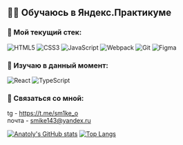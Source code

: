 ## 👨‍💻 Обучаюсь в Яндекс.Практикуме

### 🔨 Мой текущий стек:

![HTML5](https://img.shields.io/badge/html5-%23E34F26.svg?style=for-the-badge&logo=html5&logoColor=white) ![CSS3](https://img.shields.io/badge/css3-%231572B6.svg?style=for-the-badge&logo=css3&logoColor=white) ![JavaScript](https://img.shields.io/badge/javascript-%23323330.svg?style=for-the-badge&logo=javascript&logoColor=%23F7DF1E) ![Webpack](https://img.shields.io/badge/webpack-%238DD6F9.svg?style=for-the-badge&logo=webpack&logoColor=black) ![Git](https://img.shields.io/badge/git-%23F05033.svg?style=for-the-badge&logo=git&logoColor=white) ![Figma](https://img.shields.io/badge/figma-%23F24E1E.svg?style=for-the-badge&logo=figma&logoColor=white)

### 🔎 Изучаю в данный момент: 

![React](https://img.shields.io/badge/react-%2320232a.svg?style=for-the-badge&logo=react&logoColor=%2361DAFB) ![TypeScript](https://img.shields.io/badge/typescript-%23007ACC.svg?style=for-the-badge&logo=typescript&logoColor=white)

### 🔗 Связаться со мной:  
tg - https://t.me/sm1ke_o  
почта - smike143@yandex.ru  

[![Anatoly's GitHub stats](https://github-readme-stats.vercel.app/api?username=sm1ke-dev)](https://github.com/anuraghazra/github-readme-stats) [![Top Langs](https://github-readme-stats.vercel.app/api/top-langs/?username=sm1ke-dev&layout=compact)](https://github.com/anuraghazra/github-readme-stats)
